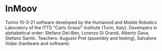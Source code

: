 # InMoov
Torino 15-3-21
software developed by the Humanoid and Mobile Robotics Laboratory of the ITTS "Carlo Grassi" Institute (Turin, Italy).
Developers in alphabetical order: Stefano Del-Ben, Lorenzo Di Grandi, Alberto Gava, Stefano Santin.
Teachers: Augusto Pret (assembly and testing), Salvatore Volpe (hardware and software). 
           

